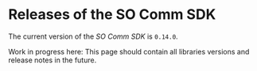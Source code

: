 # Releases of the SO Comm SDK

The current version of the *SO Comm SDK* is `0.14.0`.

Work in progress here: This page should contain all libraries versions and
release notes in the future.
